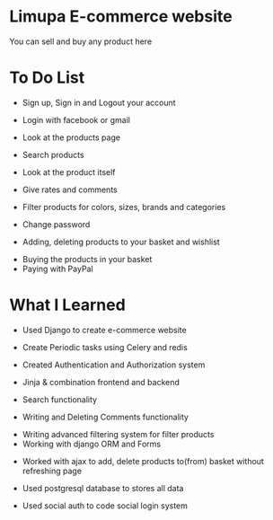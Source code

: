 # Limupa E-commerce website
You can sell and buy any product here

# To Do List
- Sign up, Sign in and Logout your account
* Login with facebook or gmail
+ Look at the products page
- Search products
* Look at the product itself
+ Give rates and comments
- Filter products for colors, sizes, brands and categories
+ Change password
- Adding, deleting products to your basket and wishlist
* Buying the products in your basket
* Paying with PayPal


# What I Learned
- Used Django to create e-commerce website
+ Create Periodic tasks using Celery and redis
- Created Authentication and Authorization system
+ Jinja & combination frontend and backend
- Search functionality
+ Writing and Deleting Comments functionality
- Writing advanced filtering system for filter products
- Working with django ORM and Forms
+ Worked with ajax to add, delete products to(from) basket without refreshing page
- Used postgresql database to stores all data
+ Used social auth to code social login system